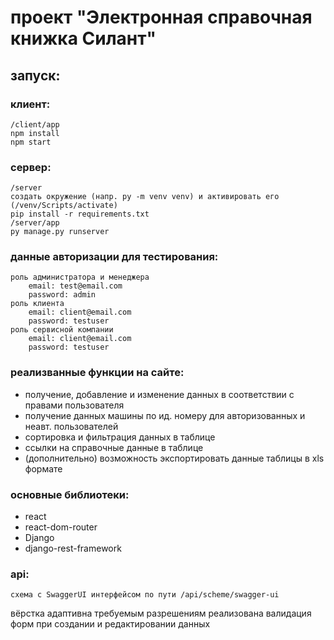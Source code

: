 # проект "Электронная справочная книжка Силант"
## запуск:
### клиент:
    /client/app
    npm install 
    npm start
### сервер:
    /server
    создать окружение (напр. py -m venv venv) и активировать его (/venv/Scripts/activate)
    pip install -r requirements.txt
    /server/app
    py manage.py runserver 

### данные авторизации для тестирования:
    роль администратора и менеджера
        email: test@email.com 
        password: admin
    роль клиента
        email: client@email.com
        password: testuser
    роль сервисной компании
        email: client@email.com
        password: testuser

### реализванные функции на сайте:
- получение, добавление и изменение данных в соответствии с правами пользователя 
- получение данных машины по ид. номеру для авторизованных и неавт. пользователей 
- сортировка и фильтрация данных в таблице
- ссылки на справочные данные в таблице
- (дополнительно) возможность экспортировать данные таблицы в xls формате

### основные библиотеки: 
- react
- react-dom-router
- Django
- django-rest-framework

### api:
    схема c SwaggerUI интерфейсом по пути /api/scheme/swagger-ui

вёрстка адаптивна требуемым разрешениям 
реализована валидация форм при создании и редактировании данных







         
